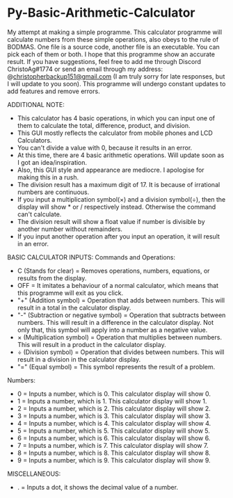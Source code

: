 # Py-Basic-Arithmetic-Calculator
My attempt at making a simple programme. This calculator programme will calculate numbers from these simple operations, also obeys to the rule of BODMAS. One file is a source code, another file is an executable. You can pick each of them or both. I hope that this programme show an accurate result. If you have suggestions, feel free to add me through Discord ChristoAg#1774 or send an email through my address: @christopherbackup151@gmail.com (I am truly sorry for late responses, but I will update to you soon). This programme will undergo constant updates to add features and remove errors.

ADDITIONAL NOTE:
- This calculator has 4 basic operations, in which you can input one of them to calculate the total, difference, product, and division.
- This GUI mostly reflects the calculator from mobile phones and LCD Calculators.
- You can't divide a value with 0, because it results in an error.
- At this time, there are 4 basic arithmetic operations. Will update soon as I got an idea/inspiration.
- Also, this GUI style and appearance are mediocre. I apologise for making this in a rush.
- The division result has a maximum digit of 17. It is because of irrational numbers are continuous.
- If you input a multiplication symbol(×) and a division symbol(÷), then the display will show * or / respectively instead. Otherwise the command can't calculate.
- The division result will show a float value if number is divisible by another number without remainders.
- If you input another operation after you input an operation, it will result in an error.

BASIC CALCULATOR INPUTS:
Commands and Operations:
- C (Stands for clear) = Removes operations, numbers, equations, or results from the display.
- OFF = It imitates a behaviour of a normal calculator, which means that this programme will exit as you click.
- "+" (Addition symbol) = Operation that adds between numbers. This will result in a total in the calculator display.
- "-" (Subtraction or negative symbol) = Operation that subtracts between numbers. This will result in a difference in the calculator display. Not only that, this symbol will apply into a number as a negative value.
- × (Multiplication symbol) = Operation that multiplies between numbers. This will result in a product in the calculator display.
- ÷ (Division symbol) = Operation that divides between numbers. This will result in a division in the calculator display.
- "=" (Equal symbol) = This symbol represents the result of a problem.

Numbers:
- 0 = Inputs a number, which is 0. This calculator display will show 0.
- 1 = Inputs a number, which is 1. This calculator display will show 1.
- 2 = Inputs a number, which is 2. This calculator display will show 2.
- 3 = Inputs a number, which is 3. This calculator display will show 3.
- 4 = Inputs a number, which is 4. This calculator display will show 4.
- 5 = Inputs a number, which is 5. This calculator display will show 5.
- 6 = Inputs a number, which is 6. This calculator display will show 6.
- 7 = Inputs a number, which is 7. This calculator display will show 7.
- 8 = Inputs a number, which is 8. This calculator display will show 8.
- 9 = Inputs a number, which is 9. This calculator display will show 9.

MISCELLANEOUS:
- . = Inputs a dot, it shows the decimal value of a number.
